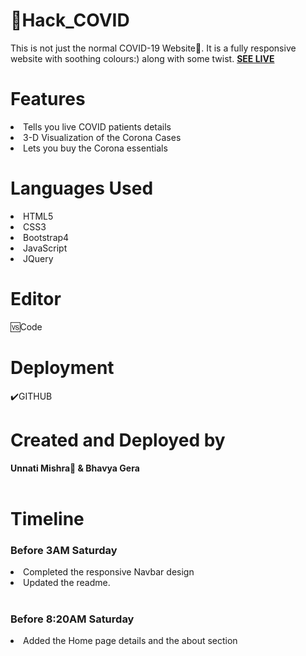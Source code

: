 #  📍Hack_COVID

This is not just the normal COVID-19 Website📱. It is a fully responsive website with soothing colours:) along with some twist.
<b><a href="https://codesbyunnati.github.io/Hack_COVID/">SEE LIVE</a></b>
<br>

<h1>Features</h1>

<li>Tells you live COVID patients details</li>
<li>3-D Visualization of the Corona Cases</li>
<li>Lets you buy the Corona essentials</li>

<h1>Languages Used</h1>
<li>HTML5</li>
<li>CSS3</li>
<li>Bootstrap4</li>
<li>JavaScript</li>
<li>JQuery</li>


<h1>Editor</h1>
🆚Code

<h1>Deployment</h1>
	✔️GITHUB

<h1>Created and Deployed by</h1>
  <b>Unnati Mishra🙎 & Bhavya Gera</b>
  <br><br>
  
  <h1>Timeline</h1>
  
<h3>Before 3AM Saturday</h3>
<li>Completed the responsive Navbar design</li>
<li>Updated the readme.</li>
<br>

<h3>Before 8:20AM Saturday</h3>
<li> Added the Home page details and the about section</li>
